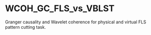 # WCOH_GC_FLS_vs_VBLST
Granger causality and Wavelet coherence for physical and virtual FLS pattern cutting task.
